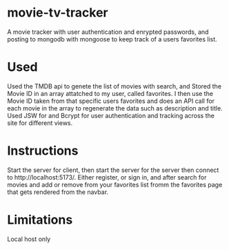 # movie-tv-tracker

A movie tracker with user authentication and enrypted passwords, and posting to mongodb with mongoose to keep track of a users favorites list.

# Used

Used the TMDB api to genete the list of movies with search, and Stored the Movie ID in an array attatched to my user, called favorites. I then use the Movie ID taken from that specific users favorites and does an API call for each movie in the array to regenerate the data such as description and title. Used JSW for and Bcrypt for user authentication and tracking across the site for different views.

# Instructions

Start the server for client, then start the server for the server then connect to http://localhost:5173/. Either register, or sign in, and after search for movies and add or remove from your favorites list fromm the favorites page that gets rendered from the navbar.

# Limitations

Local host only
